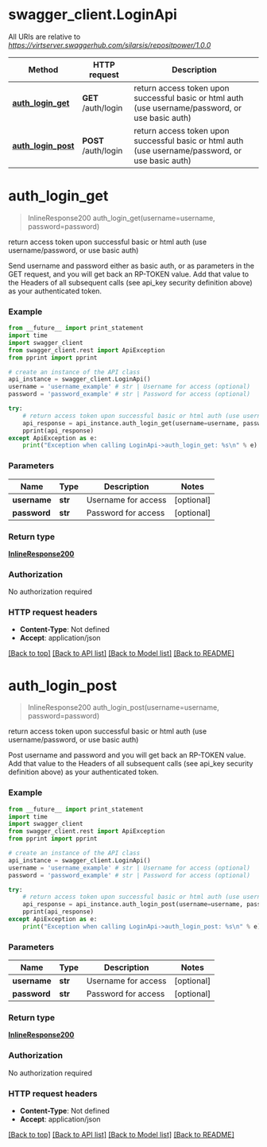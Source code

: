 # swagger_client.LoginApi

All URIs are relative to *https://virtserver.swaggerhub.com/silarsis/repositpower/1.0.0*

Method | HTTP request | Description
------------- | ------------- | -------------
[**auth_login_get**](LoginApi.md#auth_login_get) | **GET** /auth/login | return access token upon successful basic or html auth (use username/password, or use basic auth)
[**auth_login_post**](LoginApi.md#auth_login_post) | **POST** /auth/login | return access token upon successful basic or html auth (use username/password, or use basic auth)


# **auth_login_get**
> InlineResponse200 auth_login_get(username=username, password=password)

return access token upon successful basic or html auth (use username/password, or use basic auth)

Send username and password either as basic auth, or as parameters in the GET request, and you will get back an RP-TOKEN value. Add that value to the Headers of all subsequent calls (see api_key security definition above) as your authenticated token. 

### Example 
```python
from __future__ import print_statement
import time
import swagger_client
from swagger_client.rest import ApiException
from pprint import pprint

# create an instance of the API class
api_instance = swagger_client.LoginApi()
username = 'username_example' # str | Username for access (optional)
password = 'password_example' # str | Password for access (optional)

try: 
    # return access token upon successful basic or html auth (use username/password, or use basic auth)
    api_response = api_instance.auth_login_get(username=username, password=password)
    pprint(api_response)
except ApiException as e:
    print("Exception when calling LoginApi->auth_login_get: %s\n" % e)
```

### Parameters

Name | Type | Description  | Notes
------------- | ------------- | ------------- | -------------
 **username** | **str**| Username for access | [optional] 
 **password** | **str**| Password for access | [optional] 

### Return type

[**InlineResponse200**](InlineResponse200.md)

### Authorization

No authorization required

### HTTP request headers

 - **Content-Type**: Not defined
 - **Accept**: application/json

[[Back to top]](#) [[Back to API list]](../README.md#documentation-for-api-endpoints) [[Back to Model list]](../README.md#documentation-for-models) [[Back to README]](../README.md)

# **auth_login_post**
> InlineResponse200 auth_login_post(username=username, password=password)

return access token upon successful basic or html auth (use username/password, or use basic auth)

Post username and password and you will get back an RP-TOKEN value. Add that value to the Headers of all subsequent calls (see api_key security definition above) as your authenticated token. 

### Example 
```python
from __future__ import print_statement
import time
import swagger_client
from swagger_client.rest import ApiException
from pprint import pprint

# create an instance of the API class
api_instance = swagger_client.LoginApi()
username = 'username_example' # str | Username for access (optional)
password = 'password_example' # str | Password for access (optional)

try: 
    # return access token upon successful basic or html auth (use username/password, or use basic auth)
    api_response = api_instance.auth_login_post(username=username, password=password)
    pprint(api_response)
except ApiException as e:
    print("Exception when calling LoginApi->auth_login_post: %s\n" % e)
```

### Parameters

Name | Type | Description  | Notes
------------- | ------------- | ------------- | -------------
 **username** | **str**| Username for access | [optional] 
 **password** | **str**| Password for access | [optional] 

### Return type

[**InlineResponse200**](InlineResponse200.md)

### Authorization

No authorization required

### HTTP request headers

 - **Content-Type**: Not defined
 - **Accept**: application/json

[[Back to top]](#) [[Back to API list]](../README.md#documentation-for-api-endpoints) [[Back to Model list]](../README.md#documentation-for-models) [[Back to README]](../README.md)

